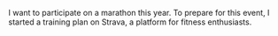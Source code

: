 I want to participate on a marathon this year. To prepare for this event, I started a training plan on Strava, a platform for fitness enthusiasts.
